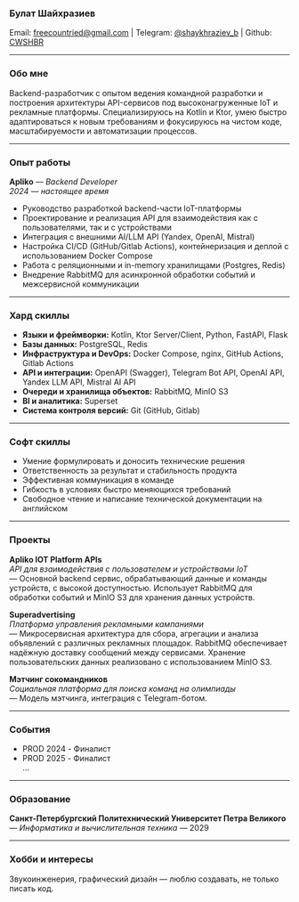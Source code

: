 ### **Булат Шайхразиев**

Email: freecountried@gmail.com | Telegram: [@shaykhraziev_b](https://t.me/shaykhraziev_b) | Github: [CWSHBR](https://github.com/CWSHBR)

---

### **Обо мне**

Backend-разработчик с опытом ведения командной разработки и построения архитектуры API-сервисов под высоконагруженные IoT и рекламные платформы. Специализируюсь на Kotlin и Ktor, умею быстро адаптироваться к новым требованиям и фокусируюсь на чистом коде, масштабируемости и автоматизации процессов.

---

### **Опыт работы**

**Apliko** — *Backend Developer*  
*2024 — настоящее время*

- Руководство разработкой backend-части IoT-платформы
- Проектирование и реализация API для взаимодействия как с пользователями, так и с устройствами
- Интеграция с внешними AI/LLM API (Yandex, OpenAI, Mistral)
- Настройка CI/CD (GitHub/Gitlab Actions), контейнеризация и деплой с использованием Docker Compose
- Работа с реляционными и in-memory хранилищами (Postgres, Redis)
- Внедрение RabbitMQ для асинхронной обработки событий и межсервисной коммуникации

---

### **Хард скиллы**

- **Языки и фреймворки:** Kotlin, Ktor Server/Client, Python, FastAPI, Flask
- **Базы данных:** PostgreSQL, Redis
- **Инфраструктура и DevOps:** Docker Compose, nginx, GitHub Actions, Gitlab Actions
- **API и интеграции:** OpenAPI (Swagger), Telegram Bot API, OpenAI API, Yandex LLM API, Mistral AI API
- **Очереди и хранилища объектов:** RabbitMQ, MinIO S3
- **BI и аналитика:** Superset
- **Система контроля версий:** Git (GitHub, Gitlab)

---

### **Софт скиллы**

- Умение формулировать и доносить технические решения
- Ответственность за результат и стабильность продукта
- Эффективная коммуникация в команде
- Гибкость в условиях быстро меняющихся требований
- Свободное чтение и написание технической документации на английском

---

### **Проекты**

**Apliko IOT Platform APIs**  
*API для взаимодействия с пользователем и устройствами IoT*  
— Основной backend сервис, обрабатывающий данные и команды устройств, с высокой доступностью. Использует RabbitMQ для обработки событий и MinIO S3 для хранения данных устройств.

**Superadvertising**  
*Платформа управления рекламными кампаниями*  
— Микросервисная архитектура для сбора, агрегации и анализа объявлений с различных рекламных площадок. RabbitMQ обеспечивает надёжную доставку сообщений между сервисами. Хранение пользовательских данных реализовано с использованием MinIO S3.

**Мэтчинг сокомандников**  
*Социальная платформа для поиска команд на олимпиады*  
— Модель мэтчинга, интеграция с Telegram-ботом. 

---
### События
- PROD 2024 - Финалист
- PROD 2025 - Финалист \
...
---
### Образование 

**Санкт-Петербургский Политехнический Университет Петра Великого** \
— *Информатика и вычислительная техника* — 2029

---

### **Хобби и интересы**

Звукоинженерия, графический дизайн — люблю создавать, не только писать код.
